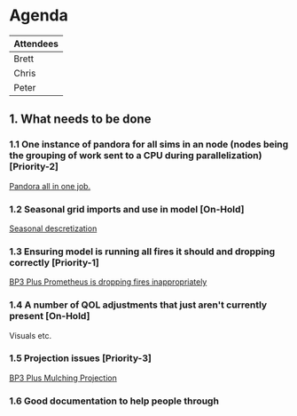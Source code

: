 # Agenda

| Attendees |
|-----------|
|Brett|
|Chris|
|Peter|

## 1. What needs to be done

### 1.1 One instance of pandora for all sims in an node (nodes being the grouping of work sent to a CPU during parallelization) [Priority-2]

[Pandora all in one job.](https://github.com/BurnP3/BurnP3PlusPrometheus/issues/10)

### 1.2 Seasonal grid imports and use in model [On-Hold]

[Seasonal descretization](https://github.com/BurnP3/BurnP3Plus/issues/6)

### 1.3 Ensuring model is running all fires it should and dropping correctly [Priority-1]

[BP3 Plus Prometheus is dropping fires inappropriately](https://github.com/BurnP3/BurnP3PlusPrometheus/issues/7)

### 1.4 A number of QOL adjustments that just aren't currently present [On-Hold]

Visuals etc.

### 1.5 Projection issues [Priority-3]

[BP3 Plus Mulching Projection](https://github.com/BurnP3/BurnP3Plus/issues/15)

### 1.6 Good documentation to help people through
